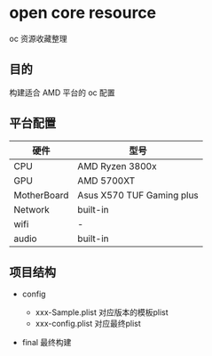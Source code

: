 # open core resource

oc 资源收藏整理

## 目的

构建适合 AMD 平台的 oc 配置

## 平台配置

硬件|型号
--- | ---
CPU| AMD Ryzen 3800x
GPU| AMD 5700XT
MotherBoard| Asus X570 TUF Gaming plus
Network| built-in
wifi| -
audio| built-in

## 项目结构

- config
    - xxx-Sample.plist 对应版本的模板plist
    - xxx-config.plist 对应最终plist
    
- final 最终构建

